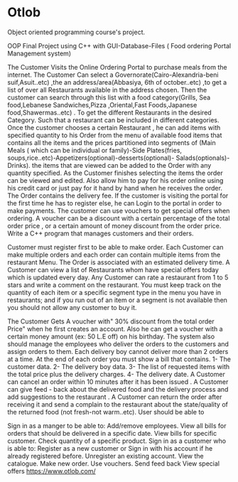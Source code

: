 # Otlob
Object oriented programming course's project.

OOP Final Project using C++ with GUI-Database-Files ( Food ordering Portal Management system)

The Customer Visits the Online Ordering Portal to purchase meals from the internet. The Customer Can select a Governorate(Cairo-Alexandria-beni suif,Asuit..etc) ,the an address/area(Abbasiya, 6th of october..etc) ,to get a list of over all Restaurants available in the address chosen. Then the customer can search through this list with a food category(Grills, Sea food,Lebanese Sandwiches,Pizza ,Oriental,Fast Foods,Japanese food,Shawermas..etc) . To get the different Restaurants in the desired Category. Such that a restaurant can be included in different categories. Once the customer chooses a certain Restaurant , he can add items with specified quantity to his Order from the menu of available food items that contains all the items and the prices partitioned into segments of (Main Meals ( which can be individual or family)-Side Plates(fries, soups,rice..etc)-Appetizers(optional)-desserts(optional)- Salads(optionals)-Drinks). the items that are viewed can be added to the Order with any quantity specified. As the Customer finishes selecting the items the order can be viewed and edited. Also allow him to pay for his order online using his credit card or just pay for it hand by hand when he receives the order. The Order contains the delivery fee. If the customer is visiting the portal for the first time he has to register else, he can Login to the portal in order to make payments. The customer can use vouchers to get special offers when ordering. A voucher can be a discount with a certain percentage of the total order price , or a certain amount of money discount from the order price. Write a C++ program that manages customers and their orders.

Customer must register first to be able to make order.
Each Customer can make multiple orders and each order can contain multiple items from the restaurant Menu.
The Order is associated with an estimated delivery time.
A Customer can view a list of Restaurants whom have special offers today which is updated every day.
Any Customer can rate a restaurant from 1 to 5 stars and write a comment on the restaurant.
You must keep track on the quantity of each item or a specific segment type in the menu you have in restaurants; and if you run out of an item or a segment is not available then you should not allow any customer to buy it.

The Customer Gets A voucher with" 30% discount from the total order Price" when he first creates an account. Also he can get a voucher with a certain money amount (ex: 50 L.E off) on his birthday.
The system also should manage the employees who deliver the orders to the customers and assign orders to them. Each delivery boy cannot deliver more than 2 orders at a time. At the end of each order you must show a bill that contains. 1- The customer data. 2- The delivery boy data. 3- The list of requested items with the total price plus the delivery charges. 4- The delivery date. A Customer can cancel an order within 10 minutes after it has been issued . A Customer can give feed - back about the delivered food and the delivery process and add suggestions to the restaurant . A Customer can return the order after receiving it and send a complain to the restaurant about the state/quality of the returned food (not fresh-not warm..etc).
User should be able to

Sign in as a manger to be able to: Add/remove employees. View all bills for orders that should be delivered in a specific date. View bills for specific customer. Check quantity of a specific product.
Sign in as a customer who is able to: Register as a new customer or Sign in with his account if he already registered before. Unregister an existing account. View the catalogue. Make new order. Use vouchers. Send feed back View special offers https://www.otlob.com/

